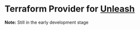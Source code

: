# Terraform Provider for [Unleash](https://unleash.github.io/)

**Note:** Still in the early development stage
